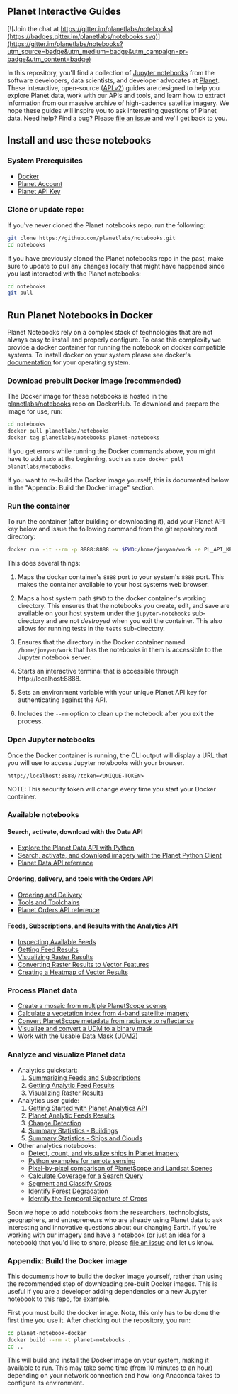 ## Planet Interactive Guides

[![Join the chat at https://gitter.im/planetlabs/notebooks](https://badges.gitter.im/planetlabs/notebooks.svg)](https://gitter.im/planetlabs/notebooks?utm_source=badge&utm_medium=badge&utm_campaign=pr-badge&utm_content=badge)

In this repository, you'll find a collection of [Jupyter notebooks](http://jupyter-notebook-beginner-guide.readthedocs.io/en/latest/what_is_jupyter.html) from the software developers, data scientists, and developer advocates at [Planet](https://www.planet.com/). These interactive, open-source ([APLv2](LICENSE)) guides are designed to help you explore Planet data, work with our APIs and tools, and learn how to extract information from our massive archive of high-cadence satellite imagery. We hope these guides will inspire you to ask interesting questions of Planet data. Need help? Find a bug? Please [file an issue](https://github.com/planetlabs/notebooks/issues/new) and we'll get back to you.

## Install and use these notebooks

### System Prerequisites
* [Docker](https://store.docker.com/search?type=edition&offering=community)
* [Planet Account](https://www.planet.com/explorer/?signup=1)
* [Planet API Key](https://www.planet.com/account/)

### Clone or update repo:

If you've never cloned the Planet notebooks repo, run the following:

```bash
git clone https://github.com/planetlabs/notebooks.git
cd notebooks
```

If you have previously cloned the Planet notebooks repo in the past, make sure to update to pull any changes locally that might have happened since you last interacted with the Planet notebooks:

```bash
cd notebooks
git pull
``` 

## Run Planet Notebooks in Docker
Planet Notebooks rely on a complex stack of technologies that are not always easy to install and properly 
configure. To ease this complexity we provide a docker container for running the notebook on docker compatible 
systems. To install docker on your system please see docker's [documentation](https://docs.docker.com/engine/installation/)
for your operating system.

### Download prebuilt Docker image (recommended)
The Docker image for these notebooks is hosted in the [planetlabs/notebooks](https://hub.docker.com/r/planetlabs/notebooks) repo on DockerHub. To download and prepare the image for use, run:

```bash
cd notebooks
docker pull planetlabs/notebooks
docker tag planetlabs/notebooks planet-notebooks
```

If you get errors while running the Docker commands above, you might have to add `sudo` at the beginning, such as `sudo docker pull planetlabs/notebooks`.

If you want to re-build the Docker image yourself, this is documented below in the "Appendix: Build the Docker image" section.

### Run the container
To run the container (after building or downloading it), add your Planet API key below and issue the following command from the git repository root directory:

```bash
docker run -it --rm -p 8888:8888 -v $PWD:/home/jovyan/work -e PL_API_KEY='[YOUR-API-KEY]' planet-notebooks
```

This does several things:  

1. Maps the docker container's ```8888``` port to your system's ```8888``` port.  This makes the 
container available to your host systems web browser.

1. Maps a host system path ```$PWD``` to the docker container's working directory.
This ensures that the notebooks you create, edit, and save are available on your host system under the
`jupyter-notebooks` sub-directory and are not *destroyed* when you exit the container.
This also allows for running tests in the `tests` sub-directory.

1. Ensures that the directory in the Docker container named `/home/jovyan/work` that has the notebooks
in them is accessible to the Jupyter notebook server.

1. Starts an interactive terminal that is accessible through http://localhost:8888.

1. Sets an environment variable with your unique Planet API key for authenticating against the API.

1. Includes the ```--rm``` option to clean up the notebook after you exit the process.

### Open Jupyter notebooks
Once the Docker container is running, the CLI output will display a URL that you will use to access Jupyter notebooks
with your browser.
```
http://localhost:8888/?token=<UNIQUE-TOKEN>
```

NOTE: This security token will change every time you start your Docker container.

### Available notebooks

#### Search, activate, download with the Data API   
* [Explore the Planet Data API with Python](https://github.com/planetlabs/notebooks/blob/master/jupyter-notebooks/data-api-tutorials/planet_data_api_introduction.ipynb)
* [Search, activate, and download imagery with the Planet Python Client](https://github.com/planetlabs/notebooks/blob/master/jupyter-notebooks/data-api-tutorials/planet_cli_introduction.ipynb)
* [Planet Data API reference](https://docs.planet.com/v1/reference)

#### Ordering, delivery, and tools with the Orders API
* [Ordering and Delivery](https://github.com/planetlabs/notebooks/blob/master/jupyter-notebooks/orders/ordering_and_delivery.ipynb)
* [Tools and Toolchains](https://github.com/planetlabs/notebooks/blob/master/jupyter-notebooks/orders/tools_and_toolchains.ipynb)
* [Planet Orders API reference](https://developers.planet.com/docs/orders/)

#### Feeds, Subscriptions, and Results with the Analytics API
* [Inspecting Available Feeds](https://github.com/planetlabs/notebooks/blob/master/jupyter-notebooks/analytics/01_checking_available_feeds_and_subscriptions.ipynb)
* [Getting Feed Results](https://github.com/planetlabs/notebooks/blob/master/jupyter-notebooks/analytics/02_fetching_feed_results.ipynb)
* [Visualizing Raster Results](https://github.com/planetlabs/notebooks/blob/master/jupyter-notebooks/analytics/03_visualizing_raster_results.ipynb)
* [Converting Raster Results to Vector Features](https://github.com/planetlabs/notebooks/blob/master/jupyter-notebooks/analytics-snippets/README.md)
* [Creating a Heatmap of Vector Results](https://github.com/planetlabs/notebooks/blob/master/jupyter-notebooks/analytics/change_detection_heatmap.ipynb)

### Process Planet data
* [Create a mosaic from multiple PlanetScope scenes](https://github.com/planetlabs/notebooks/blob/master/jupyter-notebooks/mosaicing/basic_compositing_demo.ipynb)
* [Calculate a vegetation index from 4-band satellite imagery](https://github.com/planetlabs/notebooks/blob/master/jupyter-notebooks/ndvi/ndvi_planetscope.ipynb)
* [Convert PlanetScope metadata from radiance to reflectance](https://github.com/planetlabs/notebooks/blob/master/jupyter-notebooks/toar/toar_planetscope.ipynb)
* [Visualize and convert a UDM to a binary mask](https://github.com/planetlabs/notebooks/blob/master/jupyter-notebooks/udm/udm.ipynb)
* [Work with the Usable Data Mask (UDM2)](https://github.com/planetlabs/notebooks/blob/master/jupyter-notebooks/udm2)

### Analyze and visualize Planet data

* Analytics quickstart:
    1. [Summarizing Feeds and Subscriptions](https://github.com/planetlabs/notebooks/blob/master/jupyter-notebooks/analytics/quickstart/01_checking_available_feeds_and_subscriptions.ipynb)
    2. [Getting Analytic Feed Results](https://github.com/planetlabs/notebooks/blob/master/jupyter-notebooks/analytics/quickstart/02_fetching_feed_results.ipynb)
    3. [Visualizing Raster Results](https://github.com/planetlabs/notebooks/blob/master/jupyter-notebooks/analytics/quickstart/03_visualizing_raster_results.ipynb)
* Analytics user guide:
    1. [Getting Started with Planet Analytics API](https://github.com/planetlabs/notebooks/blob/master/jupyter-notebooks/analytics/user-guide/01_getting_started_with_the_planet_analytics_api.ipynb)
    2. [Planet Analytic Feeds Results](https://github.com/planetlabs/notebooks/blob/master/jupyter-notebooks/analytics/user-guide/02_analytic_feeds_results.ipynb)
    3. [Change Detection](https://github.com/planetlabs/notebooks/blob/master/jupyter-notebooks/analytics/user-guide/03_change_detection.ipynb)
    4. [Summary Statistics - Buildings](https://github.com/planetlabs/notebooks/blob/master/jupyter-notebooks/analytics/user-guide/04_summary_statistics_buildings.ipynb)
    5. [Summary Statistics - Ships and Clouds](https://github.com/planetlabs/notebooks/blob/master/jupyter-notebooks/analytics/user-guide/05_summary_statistics_ships_and_clouds.ipynb)
* Other analytics notebooks:
    * [Detect, count, and visualize ships in Planet imagery](https://github.com/planetlabs/notebooks/blob/master/jupyter-notebooks/ship-detector/01_ship_detector.ipynb)
    * [Python examples for remote sensing](https://github.com/kscottz/PythonFromSpace)
    * [Pixel-by-pixel comparison of PlanetScope and Landsat Scenes](https://github.com/planetlabs/notebooks/blob/master/jupyter-notebooks/landsat-ps-comparison/landsat-ps-comparison.ipynb)
    * [Calculate Coverage for a Search Query](https://github.com/planetlabs/notebooks/blob/master/jupyter-notebooks/coverage/calculate_coverage.ipynb)
    * [Segment and Classify Crops](https://github.com/planetlabs/notebooks/tree/master/jupyter-notebooks/crop-classification)
    * [Identify Forest Degradation](https://github.com/planetlabs/notebooks/tree/master/jupyter-notebooks/forest-monitoring)
    * [Identify the Temporal Signature of Crops](https://github.com/planetlabs/notebooks/tree/master/jupyter-notebooks/temporal-analysis)

Soon we hope to add notebooks from the researchers, technologists, geographers, and entrepreneurs who are already using Planet data to ask interesting and innovative questions about our changing Earth. If you're working with our imagery and have a notebook (or just an idea for a notebook) that you'd like to share, please [file an issue](https://github.com/planetlabs/notebooks/issues) and let us know.

### Appendix: Build the Docker image

This documents how to build the docker image yourself, rather than using the recommended step of downloading pre-built Docker images. This is useful if you are a developer adding dependencies or a new Jupyter notebook to this repo, for example.

First you must build the docker image. Note, this only has to be done the first time you use it. After checking out the
repository, you run:
```bash
cd planet-notebook-docker
docker build --rm -t planet-notebooks .
cd ..
```

This will build and install the Docker image on your system, making it available to run. This may take some 
time (from 10 minutes to an hour) depending on your network connection and how long Anaconda takes to configure
its environment.